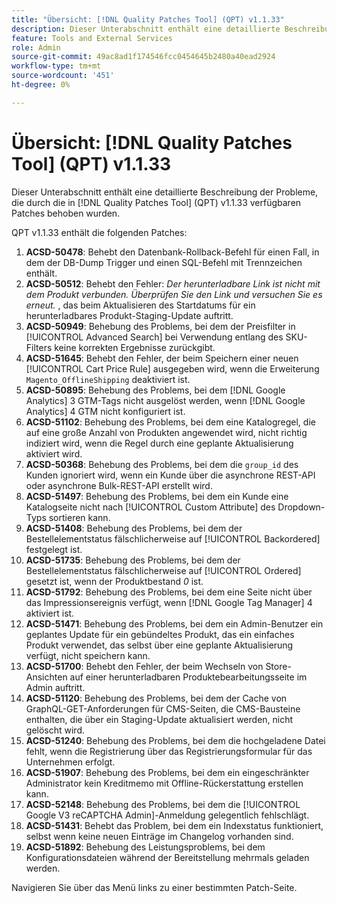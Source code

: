 ```yaml
---
title: "Übersicht: [!DNL Quality Patches Tool] (QPT) v1.1.33"
description: Dieser Unterabschnitt enthält eine detaillierte Beschreibung der Probleme, die durch die in [!DNL Quality Patches Tool]  (QPT) v1.1.33 verfügbaren Patches behoben wurden.
feature: Tools and External Services
role: Admin
source-git-commit: 49ac8ad1f174546fcc0454645b2480a40ead2924
workflow-type: tm+mt
source-wordcount: '451'
ht-degree: 0%

---
```


# Übersicht: [!DNL Quality Patches Tool] (QPT) v1.1.33

Dieser Unterabschnitt enthält eine detaillierte Beschreibung der Probleme, die durch die in [!DNL Quality Patches Tool] (QPT) v1.1.33 verfügbaren Patches behoben wurden.

QPT v1.1.33 enthält die folgenden Patches:

1. **ACSD-50478**: Behebt den Datenbank-Rollback-Befehl für einen Fall, in dem der DB-Dump Trigger und einen SQL-Befehl mit Trennzeichen enthält.
1. **ACSD-50512**: Behebt den Fehler: *Der herunterladbare Link ist nicht mit dem Produkt verbunden. Überprüfen Sie den Link und versuchen Sie es erneut.* , das beim Aktualisieren des Startdatums für ein herunterladbares Produkt-Staging-Update auftritt.
1. **ACSD-50949**: Behebung des Problems, bei dem der Preisfilter in [!UICONTROL Advanced Search] bei Verwendung entlang des SKU-Filters keine korrekten Ergebnisse zurückgibt.
1. **ACSD-51645**: Behebt den Fehler, der beim Speichern einer neuen [!UICONTROL Cart Price Rule] ausgegeben wird, wenn die Erweiterung `Magento_OfflineShipping` deaktiviert ist.
1. **ACSD-50895**: Behebung des Problems, bei dem [!DNL Google Analytics] 3 GTM-Tags nicht ausgelöst werden, wenn [!DNL Google Analytics] 4 GTM nicht konfiguriert ist.
1. **ACSD-51102**: Behebung des Problems, bei dem eine Katalogregel, die auf eine große Anzahl von Produkten angewendet wird, nicht richtig indiziert wird, wenn die Regel durch eine geplante Aktualisierung aktiviert wird.
1. **ACSD-50368**: Behebung des Problems, bei dem die `group_id` des Kunden ignoriert wird, wenn ein Kunde über die asynchrone REST-API oder asynchrone Bulk-REST-API erstellt wird.
1. **ACSD-51497**: Behebung des Problems, bei dem ein Kunde eine Katalogseite nicht nach [!UICONTROL Custom Attribute] des Dropdown-Typs sortieren kann.
1. **ACSD-51408**: Behebung des Problems, bei dem der Bestellelementstatus fälschlicherweise auf [!UICONTROL Backordered] festgelegt ist.
1. **ACSD-51735**: Behebung des Problems, bei dem der Bestellelementstatus fälschlicherweise auf [!UICONTROL Ordered] gesetzt ist, wenn der Produktbestand *0* ist.
1. **ACSD-51792**: Behebung des Problems, bei dem eine Seite nicht über das Impressionsereignis verfügt, wenn [!DNL Google Tag Manager] 4 aktiviert ist.
1. **ACSD-51471**: Behebung des Problems, bei dem ein Admin-Benutzer ein geplantes Update für ein gebündeltes Produkt, das ein einfaches Produkt verwendet, das selbst über eine geplante Aktualisierung verfügt, nicht speichern kann.
1. **ACSD-51700**: Behebt den Fehler, der beim Wechseln von Store-Ansichten auf einer herunterladbaren Produktebearbeitungsseite im Admin auftritt.
1. **ACSD-51120**: Behebung des Problems, bei dem der Cache von GraphQL-GET-Anforderungen für CMS-Seiten, die CMS-Bausteine enthalten, die über ein Staging-Update aktualisiert werden, nicht gelöscht wird.
1. **ACSD-51240**: Behebung des Problems, bei dem die hochgeladene Datei fehlt, wenn die Registrierung über das Registrierungsformular für das Unternehmen erfolgt.
1. **ACSD-51907**: Behebung des Problems, bei dem ein eingeschränkter Administrator kein Kreditmemo mit Offline-Rückerstattung erstellen kann.
1. **ACSD-52148**: Behebung des Problems, bei dem die [!UICONTROL Google V3 reCAPTCHA Admin]-Anmeldung gelegentlich fehlschlägt.
1. **ACSD-51431**: Behebt das Problem, bei dem ein Indexstatus funktioniert, selbst wenn keine neuen Einträge im Changelog vorhanden sind.
1. **ACSD-51892**: Behebung des Leistungsproblems, bei dem Konfigurationsdateien während der Bereitstellung mehrmals geladen werden.

Navigieren Sie über das Menü links zu einer bestimmten Patch-Seite.
